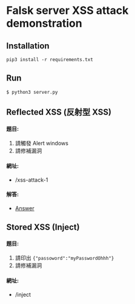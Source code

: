 # Falsk server XSS attack demonstration

## Installation
```bash=
pip3 install -r requirements.txt
```

## Run
```bash=
$ python3 server.py
```

## Reflected XSS (反射型 XSS)

#### 題目:
1. 請觸發 Alert windows
2. 請修補漏洞

#### 網址:
- /xss-attack-1

#### 解答:
- [Answer](https://github.com/yillkid/ntc-white-hat/tree/master/answer-xss-flask-server/001)

## Stored XSS (Inject)

#### 題目:
1. 請印出 `{"passoword":"myPasswordOhhh"}` 
2. 請修補漏洞

#### 網址:
- /inject

